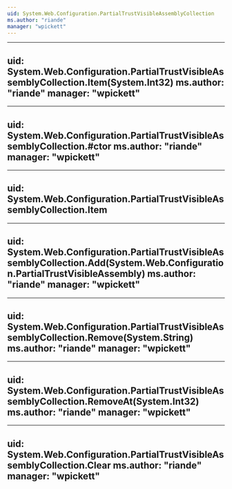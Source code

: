 ```yaml
---
uid: System.Web.Configuration.PartialTrustVisibleAssemblyCollection
ms.author: "riande"
manager: "wpickett"
---
```


---
uid: System.Web.Configuration.PartialTrustVisibleAssemblyCollection.Item(System.Int32)
ms.author: "riande"
manager: "wpickett"
---

---
uid: System.Web.Configuration.PartialTrustVisibleAssemblyCollection.#ctor
ms.author: "riande"
manager: "wpickett"
---

---
uid: System.Web.Configuration.PartialTrustVisibleAssemblyCollection.Item
---

---
uid: System.Web.Configuration.PartialTrustVisibleAssemblyCollection.Add(System.Web.Configuration.PartialTrustVisibleAssembly)
ms.author: "riande"
manager: "wpickett"
---

---
uid: System.Web.Configuration.PartialTrustVisibleAssemblyCollection.Remove(System.String)
ms.author: "riande"
manager: "wpickett"
---

---
uid: System.Web.Configuration.PartialTrustVisibleAssemblyCollection.RemoveAt(System.Int32)
ms.author: "riande"
manager: "wpickett"
---

---
uid: System.Web.Configuration.PartialTrustVisibleAssemblyCollection.Clear
ms.author: "riande"
manager: "wpickett"
---
